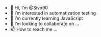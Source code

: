 - 👋 Hi, I’m @Sivo90
- 👀 I’m interested in automatization testing
- 🌱 I’m currently learning JavaScript
- 💞️ I’m looking to collaborate on ...
- 📫 How to reach me ...

<!---
Sivo90/Sivo90 is a ✨ special ✨ repository because its `README.md` (this file) appears on your GitHub profile.
You can click the Preview link to take a look at your changes.
--->
